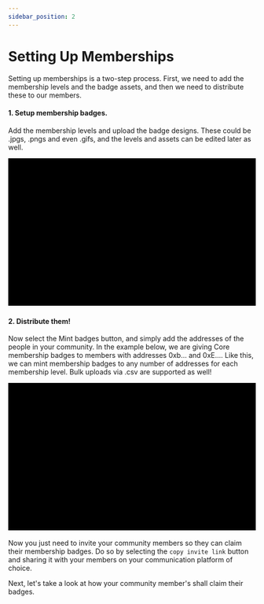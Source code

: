 ```yaml
---
sidebar_position: 2
---
```


# Setting Up Memberships
Setting up memberships is a two-step process. First, we need to add the membership levels and the badge assets, and then we need to distribute these to our members. 

#### 1. Setup membership badges.
Add the membership levels and upload the badge designs. These could be .jpgs, .pngs and even .gifs, and the levels and assets can be edited later as well.

![](../img/005-setup_membership_badges.gif)


#### 2. Distribute them!
Now select the Mint badges button, and simply add the addresses of the people in your community. In the example below, we are giving Core membership badges to members with addresses 0xb… and 0xE…. Like this, we can mint membership badges to any number of addresses for each membership level. 
Bulk uploads via .csv are supported as well!

![](../img/006-mint_membership_badges.gif)

Now you just need to invite your community members so they can claim their membership badges. Do so by selecting the `copy invite link` button and sharing it with your members on your communication platform of choice.

 Next, let's take a look at how your community member's shall claim their badges.
